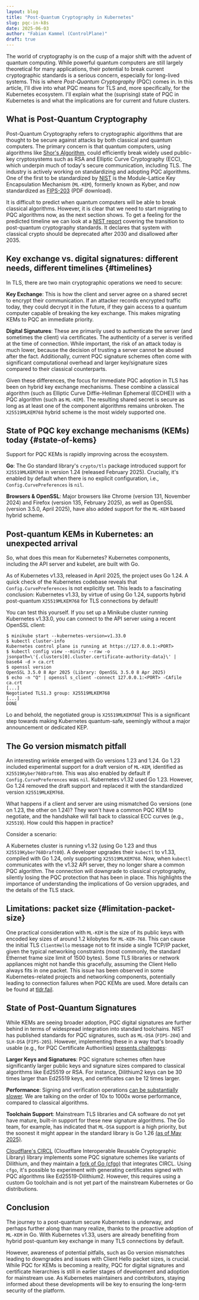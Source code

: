 ```yaml
---
layout: blog
title: "Post-Quantum Cryptography in Kubernetes"
slug: pqc-in-k8s
date: 2025-06-03
author: "Fabian Kammel (ControlPlane)"
draft: true
---
```


The world of cryptography is on the cusp of a major shift with the advent of
quantum computing. While powerful quantum computers are still largely
theoretical for many applications, their potential to break current
cryptographic standards is a serious concern, especially for long-lived
systems. This is where _Post-Quantum Cryptography_ (PQC) comes in. In this
article, I\'ll dive into what PQC means for TLS and, more specifically, for the
Kubernetes ecosystem. I'll explain what the (suprising) state of PQC in
Kubernetes is and what the implications are for current and future clusters.

## What is Post-Quantum Cryptography

Post-Quantum Cryptography refers to cryptographic algorithms that are thought to
be secure against attacks by both classical and quantum computers. The primary
concern is that quantum computers, using algorithms like [Shor\'s Algorithm],
could efficiently break widely used public-key cryptosystems such as RSA and
Elliptic Curve Cryptography (ECC), which underpin much of today\'s secure
communication, including TLS. The industry is actively working on standardizing
and adopting PQC algorithms. One of the first to be standardized by [NIST] is
the Module-Lattice Key Encapsulation Mechanism (`ML-KEM`), formerly known as
Kyber, and now standardized as [FIPS\-203] (PDF download).

It is difficult to predict when quantum computers will be able to break
classical algorithms. However, it is clear that we need to start migrating to
PQC algorithms now, as the next section shows. To get a feeling for the
predicted timeline we can look at a [NIST report] covering the transition to
post-quantum cryptography standards. It declares that system with classical
crypto should be deprecated after 2030 and disallowed after 2035.

## Key exchange vs. digital signatures: different needs, different timelines {#timelines}

In TLS, there are two main cryptographic operations we need to secure:

**Key Exchange**: This is how the client and server agree on a shared secret to
encrypt their communication. If an attacker records encrypted traffic today,
they could decrypt it in the future, if they gain access to a quantum computer
capable of breaking the key exchange. This makes migrating KEMs to PQC an
immediate priority.

**Digital Signatures**: These are primarily used to authenticate the server (and
sometimes the client) via certificates. The authenticity of a server is
verified at the time of connection. While important, the risk of an attack
today is much lower, because the decision of trusting a server cannot be abused
after the fact. Additionally, current PQC signature schemes often come with
significant computational overhead and larger key/signature sizes compared to
their classical counterparts.

Given these differences, the focus for immediate PQC adoption in TLS has been
on hybrid key exchange mechanisms. These combine a classical algorithm (such as
Elliptic Curve Diffie-Hellman Ephemeral (ECDHE)) with a PQC algorithm (such as
`ML-KEM`). The resulting shared secret is secure as long as at least one of the
component algorithms remains unbroken. The `X25519MLKEM768` hybrid scheme is the
most widely supported one.

## State of PQC key exchange mechanisms (KEMs) today {#state-of-kems}

Support for PQC KEMs is rapidly improving across the ecosystem.

**Go**: The Go standard library\'s `crypto/tls` package introduced support for
`X25519MLKEM768` in version 1.24 (released February 2025). Crucially, it\'s
enabled by default when there is no explicit configuration, i.e.,
`Config.CurvePreferences` is `nil`.

**Browsers & OpenSSL**: Major browsers like Chrome (version 131, November 2024)
and Firefox (version 135, February 2025), as well as OpenSSL (version 3.5.0,
April 2025), have also added support for the `ML-KEM` based hybrid scheme.

## Post-quantum KEMs in Kubernetes: an unexpected arrival

So, what does this mean for Kubernetes? Kubernetes components, including the
API server and kubelet, are built with Go.

As of Kubernetes v1.33, released in April 2025, the project uses Go 1.24. A
quick check of the Kubernetes codebase reveals that `Config.CurvePreferences`
is not explicitly set. This leads to a fascinating conclusion: Kubernetes
v1.33, by virtue of using Go 1.24, supports hybrid post-quantum
`X25519MLKEM768` for TLS connections by default!

You can test this yourself. If you set up a Minikube cluster running Kubernetes
v1.33.0, you can connect to the API server using a recent OpenSSL client:

```console
$ minikube start --kubernetes-version=v1.33.0
$ kubectl cluster-info
Kubernetes control plane is running at https://127.0.0.1:<PORT>
$ kubectl config view --minify --raw -o jsonpath=\'{.clusters[0].cluster.certificate-authority-data}\' | base64 -d > ca.crt
$ openssl version
OpenSSL 3.5.0 8 Apr 2025 (Library: OpenSSL 3.5.0 8 Apr 2025)
$ echo -n "Q" | openssl s_client -connect 127.0.0.1:<PORT> -CAfile ca.crt
[...]
Negotiated TLS1.3 group: X25519MLKEM768
[...]
DONE
```

Lo and behold, the negotiated group is `X25519MLKEM768`! This is a significant
step towards making Kubernetes quantum-safe, seemingly without a major
announcement or dedicated KEP.

## The Go version mismatch pitfall

An interesting wrinkle emerged with Go versions 1.23 and 1.24. Go 1.23
included experimental support for a draft version of `ML-KEM`, identified as
`X25519Kyber768Draft00`. This was also enabled by default if
`Config.CurvePreferences` was `nil`. Kubernetes v1.32 used Go 1.23. However,
Go 1.24 removed the draft support and replaced it with the standardized version
`X25519MLKEM768`.

What happens if a client and server are using mismatched Go versions (one on
1.23, the other on 1.24)? They won\'t have a common PQC KEM to negotiate, and
the handshake will fall back to classical ECC curves (e.g., `X25519`). How
could this happen in practice?

Consider a scenario:

A Kubernetes cluster is running v1.32 (using Go 1.23 and thus
`X25519Kyber768Draft00`). A developer upgrades their `kubectl` to v1.33,
compiled with Go 1.24, only supporting `X25519MLKEM768`. Now, when `kubectl`
communicates with the v1.32 API server, they no longer share a common PQC
algorithm. The connection will downgrade to classical cryptography, silently
losing the PQC protection that has been in place. This highlights the
importance of understanding the implications of Go version upgrades, and the
details of the TLS stack.

## Limitations: packet size {#limitation-packet-size}

One practical consideration with `ML-KEM` is the size of its public keys
with encoded key sizes of around 1.2 kilobytes for `ML-KEM-768`.
This can cause the initial TLS `ClientHello` message not to fit inside
a single TCP/IP packet, given the typical networking constraints
(most commonly, the standard Ethernet frame size limit of 1500
bytes). Some TLS libraries or network appliances might not handle this
gracefully, assuming the Client Hello always fits in one packet. This issue
has been observed in some Kubernetes-related projects and networking
components, potentially leading to connection failures when PQC KEMs are used.
More details can be found at [tldr.fail].

## State of Post-Quantum Signatures

While KEMs are seeing broader adoption, PQC digital signatures are further
behind in terms of widespread integration into standard toolchains. NIST has
published standards for PQC signatures, such as `ML-DSA` (`FIPS-204`) and
`SLH-DSA` (`FIPS-205`). However, implementing these in a way that\'s broadly
usable (e.g., for PQC Certificate Authorities) [presents challenges]:

**Larger Keys and Signatures**: PQC signature schemes often have significantly
larger public keys and signature sizes compared to classical algorithms like
Ed25519 or RSA. For instance, Dilithium2 keys can be 30 times larger than
Ed25519 keys, and certificates can be 12 times larger.

**Performance**: Signing and verification operations [can be substantially slower].
We are talking on the order of 10x to 1000x worse performance, compared to
classical algorithms.

**Toolchain Support**: Mainstream TLS libraries and CA software do not yet have
mature, built-in support for these new signature algorithms. The Go team, for
example, has indicated that `ML-DSA` support is a high priority, but the
soonest it might appear in the standard library is Go 1.26 [(as of May 2025)].

[Cloudflare\'s CIRCL] (Cloudflare Interoperable Reusable Cryptographic Library)
library implements some PQC signature schemes like variants of Dilithium, and
they maintain a [fork of Go (cfgo)] that integrates CIRCL. Using `cfgo`, it\'s
possible to experiment with generating certificates signed with PQC algorithms
like Ed25519-Dilithium2. However, this requires using a custom Go toolchain and
is not yet part of the mainstream Kubernetes or Go distributions.

## Conclusion

The journey to a post-quantum secure Kubernetes is underway, and perhaps
further along than many realize, thanks to the proactive adoption of `ML-KEM`
in Go. With Kubernetes v1.33, users are already benefiting from hybrid post-quantum key
exchange in many TLS connections by default.

However, awareness of potential pitfalls, such as Go version mismatches leading
to downgrades and issues with Client Hello packet sizes, is crucial. While PQC
for KEMs is becoming a reality, PQC for digital signatures and certificate
hierarchies is still in earlier stages of development and adoption for
mainstream use. As Kubernetes maintainers and contributors, staying informed
about these developments will be key to ensuring the long-term security of the
platform.

[Shor\'s Algorithm]: https://en.wikipedia.org/wiki/Shor%27s_algorithm
[NIST]: https://www.nist.gov/
[FIPS\-203]: https://nvlpubs.nist.gov/nistpubs/FIPS/NIST.FIPS.203.pdf
[NIST report]: https://nvlpubs.nist.gov/nistpubs/ir/2024/NIST.IR.8547.ipd.pdf
[tldr.fail]: https://tldr.fail/
[presents challenges]: https://blog.cloudflare.com/another-look-at-pq-signatures/#the-algorithms
[can be substantially slower]: https://pqshield.github.io/nist-sigs-zoo/
[(as of May 2025)]: https://github.com/golang/go/issues/64537#issuecomment-2877714729
[Cloudflare\'s CIRCL]: https://github.com/cloudflare/circl
[fork of Go (cfgo)]: https://github.com/cloudflare/go
